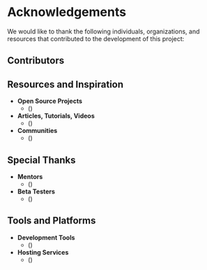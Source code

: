 # Acknowledgements

We would like to thank the following individuals, organizations, and resources that contributed to the development of this project:

## Contributors


## Resources and Inspiration

- **Open Source Projects**
  - ()
- **Articles, Tutorials, Videos**
  - ()
- **Communities**
  - ()

## Special Thanks

- **Mentors**
  - ()
- **Beta Testers**
  - ()

## Tools and Platforms

- **Development Tools**
  - ()
- **Hosting Services**
  - ()
